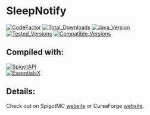 # SleepNotify
[![CodeFactor](https://img.shields.io/codefactor/grade/github/zerrium/sleepnotify?style=for-the-badge)](https://www.codefactor.io/repository/github/zerrium/sleepnotify)
[![Total_Downloads](https://img.shields.io/spiget/downloads/87916?label=Total%20Downloads&style=for-the-badge)](https://www.spigotmc.org/resources/sleepnotify.87916/) 
[![Java_Version](https://img.shields.io/badge/JDK%20Version-8--11-orange?style=for-the-badge)]() <br>
[![Tested_Versions](https://img.shields.io/badge/Tested%20Versions-1.8.8--1.16.5-blue?style=for-the-badge)]() [![Compatible_Versions](https://img.shields.io/badge/Compatible%20Versions-1.8--1.16.5-black?style=for-the-badge)]()

## Compiled with:
[![SpigotAPI](https://img.shields.io/badge/SpigotAPI-1.16.5-yellow?style=for-the-badge)](https://hub.spigotmc.org/javadocs/bukkit) <br>
[![EssentialsX](https://img.shields.io/badge/EssentialsX-2.18.2-yellow?style=for-the-badge)](https://github.com/EssentialsX/Essentials) <br>


## Details:
Check out on SpigotMC [website](https://www.spigotmc.org/resources/sleepnotify.87916/)
or CurseForge [website](https://www.curseforge.com/minecraft/bukkit-plugins/sleepnotify-by-zerrium).

